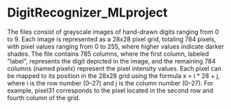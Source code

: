 # DigitRecognizer_MLproject
The files consist of grayscale images of hand-drawn digits ranging from 0 to 9.
Each image is represented as a 28x28 pixel grid, totaling 784 pixels, with pixel values ranging from 0 to 255, where higher values indicate darker shades.
The file contains 785 columns, where the first column, labeled "label", represents the digit depicted in the image, and the remaining 784 columns (named pixelx) represent the pixel intensity values. 
Each pixel can be mapped to its position in the 28x28 grid using the formula x = i * 28 + j, where i is the row number (0–27) and j is the column number (0–27). 
For example, pixel31 corresponds to the pixel located in the second row and fourth column of the grid.






